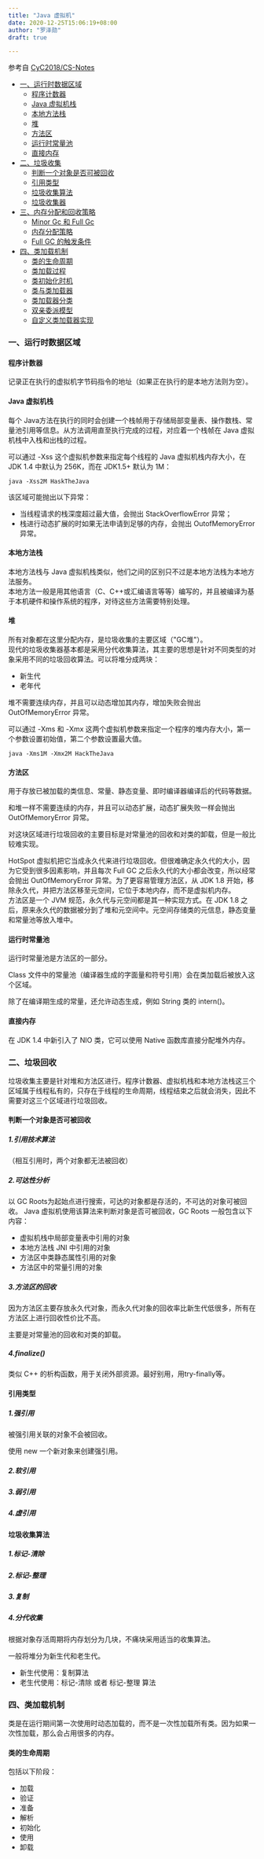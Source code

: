 ```yaml
---
title: "Java 虚拟机"
date: 2020-12-25T15:06:19+08:00
author: "罗泽勋"
draft: true

---
```

参考自 [CyC2018/CS-Notes](https://github.com/CyC2018/CS-Notes/blob/master/notes/Java%20%E8%99%9A%E6%8B%9F%E6%9C%BA.md)

* [一、运行时数据区域](#1)
    * [程序计数器](#1.1)
    * [Java 虚拟机栈](#1.2)
    * [本地方法栈](#1.3)
    * [堆](#1.4)
    * [方法区](#1.5)
    * [运行时常量池](#1.6)
    * [直接内存](#1.7)
* [二、垃圾收集](#2)
    * [判断一个对象是否可被回收](#2.1)
    * [引用类型](#2.2)
    * [垃圾收集算法](#2.3)
    * [垃圾收集器](#2.4)
* [三、内存分配和回收策略](#3)
    * [Minor Gc 和 Full Gc](#3.1)
    * [内存分配策略](#3.2)
    * [Full GC 的触发条件](#3.3)
* [四、类加载机制](#4)
    * [类的生命周期](#4.1)
    * [类加载过程](#4.2)
    * [类初始化时机](#4.3)
    * [类与类加载器](#4.4)
    * [类加载器分类](#4.5)
    * [双亲委派模型](#4.6)
    * [自定义类加载器实现](#4.7)

### 一、运行时数据区域 <a name="1"></a>
#### 程序计数器 <a name="1.1"></a>
记录正在执行的虚拟机字节码指令的地址（如果正在执行的是本地方法则为空）。  

#### Java 虚拟机栈 <a name="1.2"></a>
每个 Java方法在执行的同时会创建一个栈帧用于存储局部变量表、操作数栈、常量池引用等信息。从方法调用直至执行完成的过程，对应着一个栈帧在 Java 虚拟机栈中入栈和出栈的过程。  

可以通过 -Xss 这个虚拟机参数来指定每个线程的 Java 虚拟机栈内存大小，在 JDK 1.4 中默认为 256K，而在 JDK1.5+ 默认为 1M：  
```
java -Xss2M HaskTheJava
```
该区域可能抛出以下异常：  
* 当线程请求的栈深度超过最大值，会抛出 StackOverflowError 异常；  
* 栈进行动态扩展的时如果无法申请到足够的内存，会抛出 OutofMemoryError 异常。  

#### 本地方法栈<a name="1.3"></a>
本地方法栈与 Java 虚拟机栈类似，他们之间的区别只不过是本地方法栈为本地方法服务。  
本地方法一般是用其他语言（C、C++或汇编语言等等）编写的，并且被编译为基于本机硬件和操作系统的程序，对待这些方法需要特别处理。  

#### 堆 <a name="1.4"></a>
所有对象都在这里分配内存，是垃圾收集的主要区域（"GC堆"）。  
现代的垃圾收集器基本都是采用分代收集算法，其主要的思想是针对不同类型的对象采用不同的垃圾回收算法。可以将堆分成两块：  

* 新生代
* 老年代

堆不需要连续内存，并且可以动态增加其内存，增加失败会抛出 OutOfMemoryError 异常。  

可以通过 -Xms 和 -Xmx 这两个虚拟机参数来指定一个程序的堆内存大小，第一个参数设置初始值，第二个参数设置最大值。  
```
java -Xms1M -Xmx2M HackTheJava
```

#### 方法区<a name="1.5"></a>
用于存放已被加载的类信息、常量、静态变量、即时编译器编译后的代码等数据。  

和堆一样不需要连续的内存，并且可以动态扩展，动态扩展失败一样会抛出 OutOfMemoryError 异常。  

对这块区域进行垃圾回收的主要目标是对常量池的回收和对类的卸载，但是一般比较难实现。  

HotSpot 虚拟机把它当成永久代来进行垃圾回收。但很难确定永久代的大小，因为它受到很多因素影响，并且每次 Full GC 之后永久代的大小都会改变，所以经常会抛出 OutOfMemoryError 异常。为了更容易管理方法区，从 JDK 1.8 开始，移除永久代，并把方法区移至元空间，它位于本地内存，而不是虚拟机内存。  
方法区是一个 JVM 规范，永久代与元空间都是其一种实现方式。在 JDK 1.8 之后，原来永久代的数据被分到了堆和元空间中。元空间存储类的元信息，静态变量和常量池等放入堆中。  

#### 运行时常量池<a name="1.6"></a>

运行时常量池是方法区的一部分。  

Class 文件中的常量池（编译器生成的字面量和符号引用）会在类加载后被放入这个区域。  

除了在编译期生成的常量，还允许动态生成，例如 String 类的 intern()。

#### 直接内存<a name="1.7"></a>
在 JDK 1.4 中新引入了 NIO 类，它可以使用 Native 函数库直接分配堆外内存。

### 二、垃圾回收<a name="2"></a>
垃圾收集主要是针对堆和方法区进行。程序计数器、虚拟机栈和本地方法栈这三个区域属于线程私有的，只存在于线程的生命周期，线程结束之后就会消失，因此不需要对这三个区域进行垃圾回收。

#### 判断一个对象是否可被回收<a name="2.1"></a>
##### 1.引用技术算法
（相互引用时，两个对象都无法被回收）
 
##### 2.可达性分析
以 GC Roots为起始点进行搜索，可达的对象都是存活的，不可达的对象可被回收。
Java 虚拟机使用该算法来判断对象是否可被回收，GC Roots 一般包含以下内容：
* 虚拟机栈中局部变量表中引用的对象
* 本地方法栈 JNI 中引用的对象
* 方法区中类静态属性引用的对象
* 方法区中的常量引用的对象

##### 3.方法区的回收
因为方法区主要存放永久代对象，而永久代对象的回收率比新生代低很多，所有在方法区上进行回收性价比不高。

主要是对常量池的回收和对类的卸载。

##### 4.finalize()
类似 C++ 的析构函数，用于关闭外部资源。最好别用，用try-finally等。

#### 引用类型<a name="2.2"></a>
##### 1.强引用
被强引用关联的对象不会被回收。

使用 new 一个新对象来创建强引用。

##### 2.软引用
##### 3.弱引用
##### 4.虚引用

#### 垃圾收集算法<a name="2.3"></a>
##### 1.标记-清除
##### 2.标记-整理
##### 3.复制
##### 4.分代收集
根据对象存活周期将内存划分为几块，不痛块采用适当的收集算法。

一般将堆分为新生代和老生代。

* 新生代使用：复制算法
* 老生代使用：标记-清除 或者 标记-整理 算法

### 四、类加载机制<a name="4"></a>
类是在运行期间第一次使用时动态加载的，而不是一次性加载所有类。因为如果一次性加载，那么会占用很多的内存。

#### 类的生命周期<a name="4.1"></a>
包括以下阶段：
* 加载
* 验证
* 准备
* 解析
* 初始化
* 使用
* 卸载
 








































































